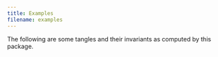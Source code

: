 ```yaml
---
title: Examples
filename: examples
---
```


The following are some tangles and their invariants as computed by this package. 
